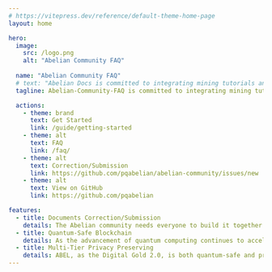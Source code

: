 ```yaml
---
# https://vitepress.dev/reference/default-theme-home-page
layout: home

hero:
  image:
    src: /logo.png
    alt: "Abelian Community FAQ"
  
  name: "Abelian Community FAQ"
  # text: "Abelian Docs is committed to integrating mining tutorials and Q&A for the Abelian Document repository."
  tagline: Abelian-Community-FAQ is committed to integrating mining tutorials and Q&A for the Abelian Community Document repository.

  actions:
    - theme: brand
      text: Get Started
      link: /guide/getting-started
    - theme: alt
      text: FAQ
      link: /faq/
    - theme: alt
      text: Correction/Submission
      link: https://github.com/pqabelian/abelian-community/issues/new
    - theme: alt
      text: View on GitHub
      link: https://github.com/pqabelian

features:
  - title: Documents Correction/Submission
    details: The Abelian community needs everyone to build it together. We welcome corrections to errors in the content of the community's documents, And welcome to submit your experience sharing, open-source projects, and tools. (can be named/anonymous/link).
  - title: Quantum-Safe Blockchain
    details: As the advancement of quantum computing continues to accelerate, hackers are also leveraging the exponentially more powerful quantum computers to hack blockchain networks and have already been putting the security of major Blockchain systems at risk in the dawn of quantum computing. Abelian is the new generation of blockchain, which, by design, is secure against attacks from quantum computers. The Abelian Foundation R&D team, which consists of cryptographers, mathematicians and crypto engineers, has designed some advanced lattice-based cryptographic schemes based CRYSTALS-Dilithium, which is an NIST standardized cryptographic primitive. The vision of Abelian is to create a store of value digital asset, ABEL, as the Digital Gold 2.0, which is quantum-safe and privacy-preserving.
  - title: Multi-Tier Privacy Preserving
    details: ABEL, as the Digital Gold 2.0, is both quantum-safe and privacy-preserving. Thanks to the innovative technologies developed by the Abelian Foundation's R&D team, Abelian supports multi-tier privacy preserving assurance to ABEL wallets which can be pseudonymous, fully private, as well as complaint-private. The technologies of Abelian include lattice-based linkable ring signature, commitment schemes and zero-knowledge proofs based on NIST standardized cryptographic primitives, namely CRYSTALS-Kyber and CRYSTALS-Dilithium.
---
```


